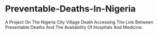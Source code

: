 # Preventable-Deaths-In-Nigeria

A Project On The Nigeria City Village Death Accessing The Link Between Preventable Deaths And The Availability Of Hospitals And Medicine.
